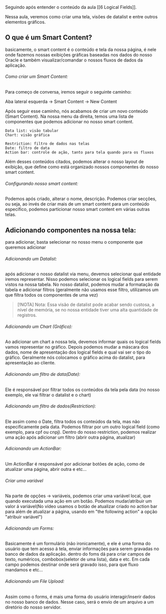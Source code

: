 Seguindo após entender o conteúdo da aula [[6 Logical Fields]].

Nessa aula, veremos como criar uma tela, visões de datalist e entre outros elementos gráficos.

## O que é um Smart Content?
basicamente, o smart content é o conteúdo e tela da nossa página, é nele onde fazemos nossas exibições gráficas baseadas nos dados do nosso Oracle e também visualizar/comandar o nossos fluxos de dados da aplicação.

###### Como criar um Smart Content:
Para começo de conversa, iremos seguir o seguinte caminho:

Aba lateral esquerda -> Smart Content -> New Content

Após seguir esse caminho, nós acabamos de criar um novo conteúdo (Smart Content). Na nossa menu da direita, temos uma lista de componentes que podemos adicionar no nosso smart content.

```
Data list: visão tabular
Chart: visão gráfica

Restriction: filtro de dados nas telas
Date: filtro de data
Action bar: controle de ação, tanto para tela quando para os fluxos
```

Além desses conteúdos citados, podemos alterar o nosso layout de exibição, que define como está organizado nossos componentes do nosso smart content.

###### Configurando nosso smart content:

Podemos após criado, alterar o nome, descrição.
Podemos criar secções, ou seja, ao invés de criar mais de um smart content para um conteúdo específico, podemos particionar nosso smart content em várias outras telas.


## Adicionando componentes na nossa tela:
para adicionar, basta selecionar no nosso menu o componente que queremos adicionar

###### Adicionando um Datalist:
após adicionar o nosso datalist via menu, devemos selecionar qual entidade iremos representar. Nisso podemos selecionar os logical fields para serem vistos na nossa tabela.
No nosso datalist, podemos mudar a formatação da tabela e adicionar filtros (geralmente não usamos esse filtro, utilizamos um que filtra todos os componentes de uma vez)

> [!NOTA] Nota:
> Essa visão de datalist pode acabar sendo custosa, a nível de memória, se no nossa entidade tiver uma alta quantidade de registros.

###### Adicionando um Chart (Gráfico):
Ao adicionar um chart a nossa tela, devemos informar quais os logical fields vamos representar no gráfico. Depois podemos mudar a máscara dos dados, nome de apresentação dos logical fields e qual vai ser o tipo do gráfico.
Geralmente nós colocamos o gráfico acima do datalist, para apresentação ao cliente.

###### Adicionando um filtro de data(Date):
Ele é responsável por filtrar todos os conteúdos da tela pela data (no nosso exemplo, ele vai filtrar o datalist e o chart)

###### Adicionando um filtro de dados(Restriction):
Ele assim como o Date, filtra todos os conteúdos da tela, mas não especificamente pela data. Podemos filtrar por um outro logical field (como exemplo, para cpf ou cnpj).
Dentro do nosso restriction, podemos realizar uma ação após adicionar um filtro (abrir outra página, atualizar)

###### Adicionando um ActionBar:
Um ActionBar é responsável por adicionar botões de ação, como de atualizar uma página, abrir outra e etc...

###### Criar uma variável
Na parte de opções -> variáveis, podemos criar uma variável local, que quando executada uma ação em um botão. Podemos mudar/atribuir um valor á variável(No vídeo usamos o botão de atualizar criado no action bar para além de atualizar a página, usando em "the following action" a opção "atribuir variável") 

###### Adicionando um Forms:
Basicamente é um formulário (não ironicamente), e ele é uma forma do usuário que tem acesso á tela, enviar informações para serem gravadas no banco de dados da aplicação. 
dentro do foms dá para criar campos de texto, numéricos, combobox(seletor de uma lista), data e etc. Em cada campo podemos destinar onde será gravado isso, para que fluxo mandamos e etc...

###### Adicionando um File Upload:
Assim como o forms, é mais uma forma do usuário interagir/inserir dados no nosso banco de dados. Nesse caso, será o envio de um arquivo a um diretório do nosso servidor.